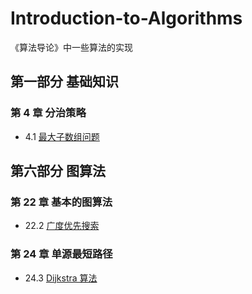 # Introduction-to-Algorithms

《算法导论》中一些算法的实现

## 第一部分  基础知识

### 第 4 章  分治策略

- 4.1  [最大子数组问题](https://github.com/jinxw/Introduction-to-Algorithms/tree/master/最大子数组问题)

## 第六部分  图算法

### 第 22 章  基本的图算法

- 22.2  [广度优先搜索](https://github.com/jinxw/Introduction-to-Algorithms/tree/master/广度优先搜索)

### 第 24 章  单源最短路径

- 24.3  [Dijkstra 算法](https://github.com/jinxw/Introduction-to-Algorithms/tree/master/Dijkstra%20算法)